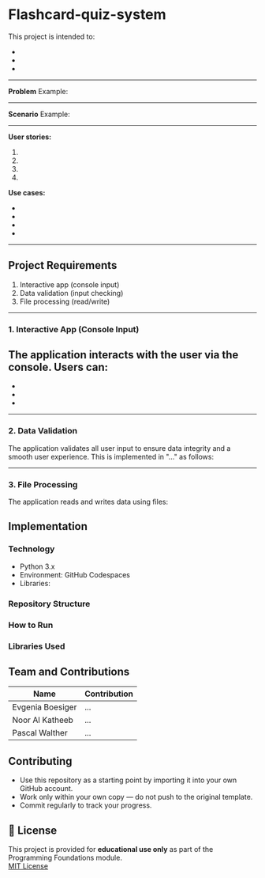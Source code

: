 # Flashcard-quiz-system
This project is intended to:

-
-
-

---
**Problem**
Example: 

---
**Scenario**
Example:

--- 

**User stories:**

1.
2.
3.
4.

**Use cases:**

-
-
-
-

---

## Project Requirements
1. Interactive app (console input)
2. Data validation (input checking)
3. File processing (read/write)

---
### 1. Interactive App (Console Input)
The application interacts with the user via the console. Users can:
-
-
-
-

---

### 2. Data Validation
The application validates all user input to ensure data integrity and a smooth user experience. This is implemented in "..." as follows:


---
### 3. File Processing
The application reads and writes data using files:
## Implementation

### Technology
- Python 3.x
- Environment: GitHub Codespaces
- Libraries: 

 ### Repository Structure

 ### How to Run

 ### Libraries Used

 ## Team and Contributions
 | Name       | Contribution                                 |
|------------|----------------------------------------------|
| Evgenia Boesiger | ...|
| Noor Al Katheeb | ...              |
| Pascal Walther | ...  |

##  Contributing

- Use this repository as a starting point by importing it into your own GitHub account.  
- Work only within your own copy — do not push to the original template.  
- Commit regularly to track your progress.

## 📝 License

This project is provided for **educational use only** as part of the Programming Foundations module.  
[MIT License](LICENSE)